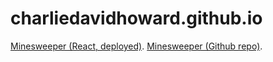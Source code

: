 # charliedavidhoward.github.io

[Minesweeper (React, deployed)](https://charliedavidhoward.github.io/minesweeper/).
[Minesweeper (Github repo)](https://github.com/charliedavidhoward/minesweeper).
